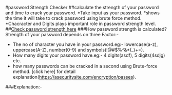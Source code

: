 #password Strength Checker
##calculate the strength of your password and time to crack your password.
*Take input as your password.
*shows the time it will take to crack password using brute force method.
*Chacracter and Digits plays important role in password strength level.
##[Check password strength here](https://99b5p.csb.app/)
###How password strength is calculated?
Strength of your password depends on three Factor:-
* The no of character you have in your password.eg:- lowercase(a-z), uppercase(A-Z), number(0-9) and symbols(!@#$%^&*(_)+=).
* How many digits your password have.eg:- 4 digits(asdf), 5 digits(4sdjg) etc.
* how many passwords can be cracked in a second using Brute-force method.
[click here] for detail explanation(https://asecuritysite.com/encryption/passes).

###Explanation:-